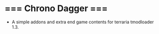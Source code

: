 # === Chrono Dagger ===

 + A simple addons and extra end game contents for terraria tmodloader 1.3.
